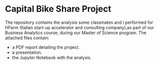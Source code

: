 # Capital Bike Share Project 
The repository contains the analysis some classmates and I performed for HFarm (Italian start-up accelerator and consulting company),as part of our Business Analytics course, during our Master of Science program. The attached files contain:
- a PDF report detailing the project.
- a presentation.
- the Jupyter Notebook with the analysis. 
